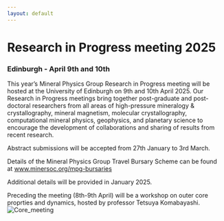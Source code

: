 ```yaml
---
layout: default
---
```

# Research in Progress meeting 2025
### Edinburgh - April 9th and 10th


This year’s Mineral Physics Group Research in Progress meeting will be hosted at the University of Edinburgh on 9th and 10th April 2025. Our Research in Progress meetings bring together post-graduate and post-doctoral researchers from all areas of high-pressure mineralogy & crystallography, mineral magnetism, molecular crystallography, computational mineral physics, geophysics, and planetary science to encourage the development of collaborations and sharing of results from recent research.

Abstract submissions will be accepted from 27th January to 3rd March.



Details of the Mineral Physics Group Travel Bursary Scheme can be found at www.minersoc.org/mpg-bursaries

Additional details will be provided in January 2025.

Preceding the meeting (8th-9th April) will be a workshop on outer core proprties and dynamics, hosted by professor Tetsuya Komabayashi.
![Core_meeting](https://MinPhys.github.io/MinPhys/assets/img/tetsu-flyer.jpg)
